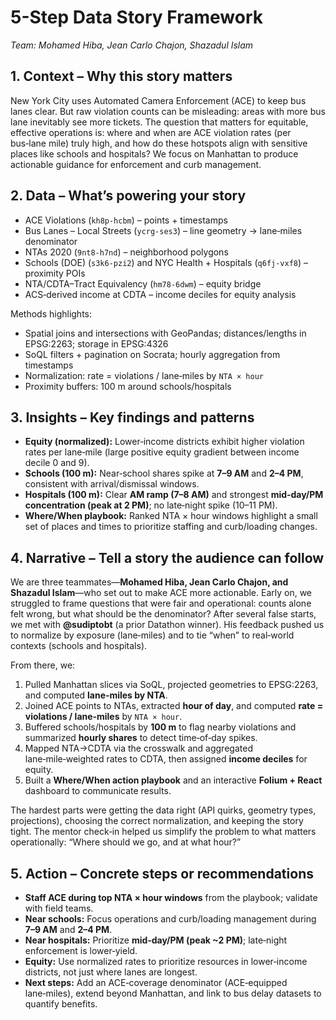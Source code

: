 # 5-Step Data Story Framework
*Team: Mohamed Hiba, Jean Carlo Chajon, Shazadul Islam*

## 1. Context – Why this story matters
New York City uses Automated Camera Enforcement (ACE) to keep bus lanes clear. But raw violation counts can be misleading: areas with more bus lane inevitably see more tickets. The question that matters for equitable, effective operations is: where and when are ACE violation rates (per bus‑lane mile) truly high, and how do these hotspots align with sensitive places like schools and hospitals? We focus on Manhattan to produce actionable guidance for enforcement and curb management.

## 2. Data – What’s powering your story
- ACE Violations (`kh8p-hcbm`) – points + timestamps
- Bus Lanes – Local Streets (`ycrg-ses3`) – line geometry → lane‑miles denominator
- NTAs 2020 (`9nt8-h7nd`) – neighborhood polygons
- Schools (DOE) (`s3k6-pzi2`) and NYC Health + Hospitals (`q6fj-vxf8`) – proximity POIs
- NTA/CDTA–Tract Equivalency (`hm78-6dwm`) – equity bridge
- ACS‑derived income at CDTA – income deciles for equity analysis

Methods highlights:
- Spatial joins and intersections with GeoPandas; distances/lengths in EPSG:2263; storage in EPSG:4326
- SoQL filters + pagination on Socrata; hourly aggregation from timestamps
- Normalization: rate = violations / lane‑miles by `NTA × hour`
- Proximity buffers: 100 m around schools/hospitals

## 3. Insights – Key findings and patterns
- **Equity (normalized):** Lower‑income districts exhibit higher violation rates per lane‑mile (large positive equity gradient between income decile 0 and 9).
- **Schools (100 m):** Near‑school shares spike at **7–9 AM** and **2–4 PM**, consistent with arrival/dismissal windows.
- **Hospitals (100 m):** Clear **AM ramp (7–8 AM)** and strongest **mid‑day/PM concentration (peak at 2 PM)**; no late‑night spike (10–11 PM).
- **Where/When playbook:** Ranked NTA × hour windows highlight a small set of places and times to prioritize staffing and curb/loading changes.

## 4. Narrative – Tell a story the audience can follow
We are three teammates—**Mohamed Hiba, Jean Carlo Chajon, and Shazadul Islam**—who set out to make ACE more actionable. Early on, we struggled to frame questions that were fair and operational: counts alone felt wrong, but what should be the denominator? After several false starts, we met with **@sudiptobt** (a prior Datathon winner). His feedback pushed us to normalize by exposure (lane‑miles) and to tie “when” to real‑world contexts (schools and hospitals).

From there, we:
1) Pulled Manhattan slices via SoQL, projected geometries to EPSG:2263, and computed **lane‑miles by NTA**.  
2) Joined ACE points to NTAs, extracted **hour of day**, and computed **rate = violations / lane‑miles** by `NTA × hour`.  
3) Buffered schools/hospitals by **100 m** to flag nearby violations and summarized **hourly shares** to detect time‑of‑day spikes.  
4) Mapped NTA→CDTA via the crosswalk and aggregated lane‑mile‑weighted rates to CDTA, then assigned **income deciles** for equity.  
5) Built a **Where/When action playbook** and an interactive **Folium + React** dashboard to communicate results.

The hardest parts were getting the data right (API quirks, geometry types, projections), choosing the correct normalization, and keeping the story tight. The mentor check‑in helped us simplify the problem to what matters operationally: “Where should we go, and at what hour?”

## 5. Action – Concrete steps or recommendations
- **Staff ACE during top NTA × hour windows** from the playbook; validate with field teams.
- **Near schools:** Focus operations and curb/loading management during **7–9 AM** and **2–4 PM**.
- **Near hospitals:** Prioritize **mid‑day/PM (peak ~2 PM)**; late‑night enforcement is lower‑yield.
- **Equity:** Use normalized rates to prioritize resources in lower‑income districts, not just where lanes are longest.
- **Next steps:** Add an ACE‑coverage denominator (ACE‑equipped lane‑miles), extend beyond Manhattan, and link to bus delay datasets to quantify benefits.
